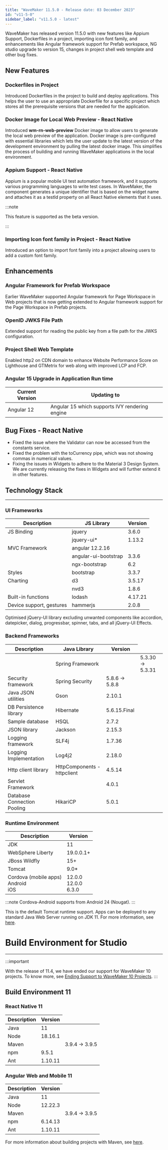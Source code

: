 ```yaml
---
title: "WaveMaker 11.5.0 - Release date: 03 December 2023"
id: "v11-5-0"
sidebar_label: "v11.5.0 - latest"
---
```


WaveMaker has released version 11.5.0 with new features like Appium Support, Dockerfiles in a project, importing icon font family, and enhancements like Angular framework support for Prefab workspace, NG studio upgrade to version 15, changes in project shell web template and other bug fixes.

## New Features

### Dockerfiles in Project

Introduced Dockerfiles in the project to build and deploy applications. This helps the user to use an appropriate Dockerfile for a specific project which stores all the prerequisite versions that are needed for the application.

### Docker Image for Local Web Preview - React Native

Introduced **wm-rn-web-preview** Docker image to allow users to generate the local web preview of the application. Docker image is pre-configured with essential libraries which lets the user update to the latest version of the development environment by pulling the latest docker image. This simplifies the process of building and running WaveMaker applications in the local environment. 

### Appium Support - React Native

Appium is a popular mobile UI test automation framework, and it supports various programming languages to write test cases. In WaveMaker, the component generates a unique identifier that is based on the widget name and attaches it as a testId property on all React Native elements that it uses.

:::note

This feature is supported as the beta version.

:::

### Importing Icon font family in Project - React Native

Introduced an option to import font family into a project allowing users to add a custom font family.

## Enhancements

### Angular Framework for Prefab Workspace

Earlier WaveMaker supported Angular framework for Page Workspace in Web projects that is now getting extended to Angular framework support for the Page Workspace in Prefab projects.

### OpenID JWKS File Path

Extended support for reading the public key from a file path for the JWKS configuration.

### Project Shell Web Template

Enabled http2 on CDN domain to enhance Website Performance Score on Lighthouse and GTMetrix for web along with improved LCP and FCP.

### Angular 15 Upgrade in Application Run time

| Current Version | Updating to |
|---- |-----|
| Angular 12 | Angular 15 which supports IVY rendering engine |

## Bug Fixes - React Native

- Fixed the issue where the Validator can now be accessed from the constants service.
- Fixed the problem with the toCurrency pipe, which was not showing commas in numerical values.
- Fixing the issues in Widgets to adhere to the Material 3 Design System. We are currently releasing the fixes in Widgets and will further extend it in other features.

## Technology Stack

---

### UI Frameworks

| Description | JS Library | Version |
| --- | --- | --- |
| JS Binding | jquery | 3.6.0 |
|  | jquery-ui* | 1.13.2 |
| MVC Framework | angular 12.2.16 |
|  | angular-ui-bootstrap | 3.3.6 |
|  | ngx-bootstrap | 6.2 |
| Styles | bootstrap | 3.3.7 |
| Charting | d3 | 3.5.17 |
|  | nvd3 | 1.8.6 |
| Built-in functions | lodash | 4.17.21|
| Device support, gestures | hammerjs | 2.0.8 |

Optimised jQuery-UI library excluding unwanted components like accordion, datepicker, dialog, progressbar, spinner, tabs, and all jQuery-UI Effects.

### Backend Frameworks

| Description | Java Library | Version |
| --- | --- | --- |
|  | Spring Framework |  <td className="versiontdbgcolor"> 5.3.30 -> 5.3.31 </td> |
| Security framework | Spring Security | 5.8.6 -> 5.8.8|
| Java JSON utilities | Gson  | 2.10.1 |
| DB Persistence library | Hibernate | 5.6.15.Final |
| Sample database | HSQL |  2.7.2 |
| JSON library | Jackson | 2.15.3 |
| Logging framework | SLF4j | 1.7.36 |
| Logging Implementation | Log4j2 | 2.18.0|
| Http client library  | HttpComponents -  httpclient |  4.5.14 |
| Servlet Framework |  | 4.0.1 |
| Database Connection Pooling | HikariCP | 5.0.1 |

### Runtime Environment

| Description | Version |
| --- | --- |
| JDK | 11 |
| WebSphere Liberty | 19.0.0.1+ |
| JBoss Wildfly | 15+ |
| Tomcat | 9.0* |
| Cordova (mobile apps) <br/> Android <br/> iOS |12.0.0 <br/> 12.0.0  <br/> 6.3.0 |

:::note
Cordova-Android supports from Android 24 (Nougat).
:::

This is the default Tomcat runtime support. Apps can be deployed to any standard Java Web Server running on JDK 11. For more information, see [here](/learn/app-development/deployment/deployment-web-server).

# Build Environment for Studio
---

:::important

With the release of 11.4, we have ended our support for WaveMaker 10 projects. To know more, see [Ending Support to WaveMaker 10 Projects](/learn/blog/2023/08/11/wavemaker10x-end-of-support).
:::

## Build Environment 11 

### React Native 11

|Description|	Version|
|---|---|
|Java |11 |
|Node|18.16.1|
|Maven| <td className="versiontdbgcolor"> 3.9.4 -> 3.9.5 </td> |
|npm | 9.5.1|
|Ant|	1.10.11|


### Angular Web and Mobile 11

|Description|	Version|
|---|---|
|Java | 11 |
|Node| 12.22.3|
|Maven| <td className="versiontdbgcolor"> 3.9.4 -> 3.9.5 </td>|
|npm |	6.14.13|
|Ant|	1.10.11|

For more information about building projects with Maven, see [here](/learn/app-development/deployment/building-with-maven).


